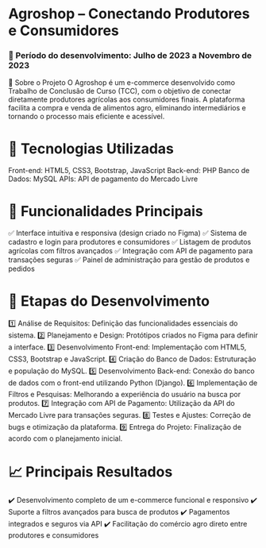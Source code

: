 # Agroshop – Conectando Produtores e Consumidores
### 📅 Período do desenvolvimento: Julho de 2023 a Novembro de 2023

🛒 Sobre o Projeto
O Agroshop é um e-commerce desenvolvido como Trabalho de Conclusão de Curso (TCC), com o objetivo de conectar diretamente produtores agrícolas aos consumidores finais. A plataforma facilita a compra e venda de alimentos agro, eliminando intermediários e tornando o processo mais eficiente e acessível.

# 🔧 Tecnologias Utilizadas
Front-end: HTML5, CSS3, Bootstrap, JavaScript
Back-end: PHP
Banco de Dados: MySQL
APIs: API de pagamento do Mercado Livre

# 📌 Funcionalidades Principais
✅ Interface intuitiva e responsiva (design criado no Figma)
✅ Sistema de cadastro e login para produtores e consumidores
✅ Listagem de produtos agrícolas com filtros avançados
✅ Integração com API de pagamento para transações seguras
✅ Painel de administração para gestão de produtos e pedidos

# 🚀 Etapas do Desenvolvimento
1️⃣ Análise de Requisitos: Definição das funcionalidades essenciais do sistema.
2️⃣ Planejamento e Design: Protótipos criados no Figma para definir a interface.
3️⃣ Desenvolvimento Front-end: Implementação com HTML5, CSS3, Bootstrap e JavaScript.
4️⃣ Criação do Banco de Dados: Estruturação e população do MySQL.
5️⃣ Desenvolvimento Back-end: Conexão do banco de dados com o front-end utilizando Python (Django).
6️⃣ Implementação de Filtros e Pesquisas: Melhorando a experiência do usuário na busca por produtos.
7️⃣ Integração com API de Pagamento: Utilização da API do Mercado Livre para transações seguras.
8️⃣ Testes e Ajustes: Correção de bugs e otimização da plataforma.
9️⃣ Entrega do Projeto: Finalização de acordo com o planejamento inicial.

# 📈 Principais Resultados
✔️ Desenvolvimento completo de um e-commerce funcional e responsivo
✔️ Suporte a filtros avançados para busca de produtos
✔️ Pagamentos integrados e seguros via API
✔️ Facilitação do comércio agro direto entre produtores e consumidores
